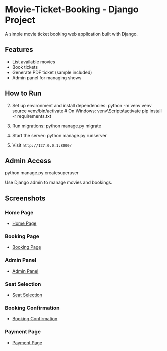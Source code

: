 # Movie-Ticket-Booking  -  Django Project

A simple movie ticket booking web application built with Django.

## Features

- List available movies
- Book tickets
- Generate PDF ticket (sample included)
- Admin panel for managing shows

## How to Run

2. Set up environment and install dependencies:
   python -m venv venv
   source venv/bin/activate # On Windows: venv\Scripts\activate
   pip install -r requirements.txt

3. Run migrations:
   python manage.py migrate

4. Start the server:
   python manage.py runserver

5. Visit `http://127.0.0.1:8000/`

## Admin Access
   python manage.py createsuperuser

Use Django admin to manage movies and bookings.



##  Screenshots

###  Home Page
- [Home Page](screenshots/homepage.jpg)

###  Booking Page
- [Booking Page](screenshots/booking_page.jpg)

###  Admin Panel
- [Admin Panel](screenshots/admin_panel.jpg)

###  Seat Selection
- [Seat Selection](screenshots/seat_selection.jpg)

###  Booking Confirmation
- [Booking Confirmation](screenshots/booking_confirmation.jpg)

###  Payment Page
- [Payment Page](screenshots/payment_page.jpg)


